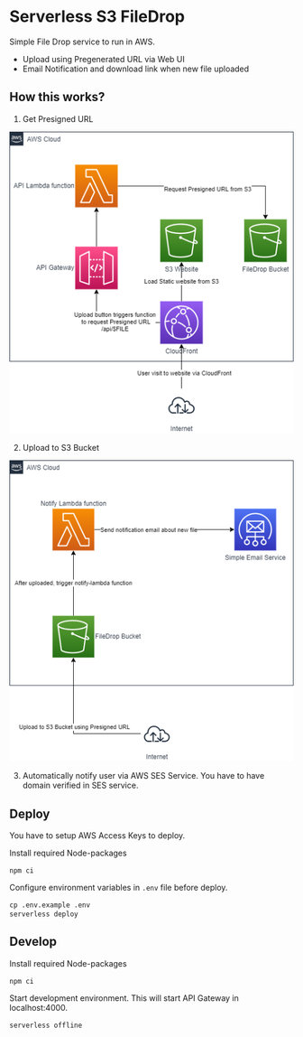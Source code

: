 # Serverless S3 FileDrop

Simple File Drop service to run in AWS. 

* Upload using Pregenerated URL via Web UI
* Email Notification and download link when new file uploaded

## How this works?

1. Get Presigned URL

![Get Presigned URL](docs/01-Get-PreSign-URL.drawio.png)

2. Upload to S3 Bucket

![Upload to S3 Bucket](docs/02-Upload-to-S3.drawio.png)

3. Automatically notify user via AWS SES Service. You have to have domain verified in SES service.

## Deploy

You have to setup AWS Access Keys to deploy.

Install required Node-packages

```
npm ci
```

Configure environment variables in `.env` file before deploy. 

```
cp .env.example .env
serverless deploy
```

## Develop

Install required Node-packages

```
npm ci
```

Start development environment. This will start API Gateway in localhost:4000.

```
serverless offline
```
